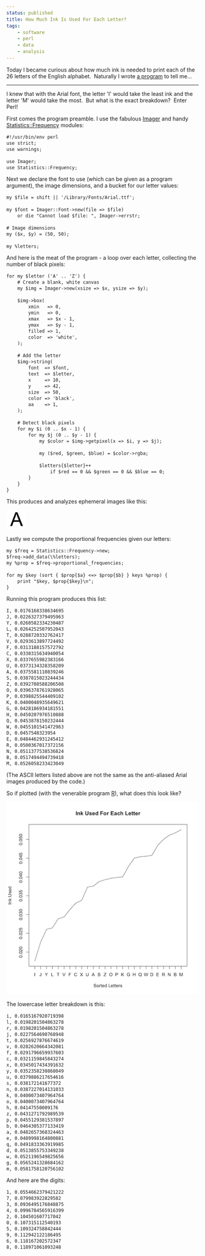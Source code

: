 ```yaml
---
status: published
title: How Much Ink Is Used For Each Letter?
tags:
    - software
    - perl
    - data
    - analysis
---
```


Today I became curious about how much ink is needed to print each of the 26 letters of the English alphabet.  Naturally I wrote [a program](https://github.com/ology/Graphics/blob/master/detect-black.pl) to tell me...

---

I knew that with the Arial font, the letter 'I' would take the least ink and the letter 'M' would take the most.  But what is the exact breakdown?  Enter Perl!

First comes the program preamble. I use the fabulous [Imager](https://metacpan.org/pod/Imager) and handy [Statistics::Frequency](https://metacpan.org/pod/Statistics::Frequency) modules:

    #!/usr/bin/env perl
    use strict;
    use warnings;

    use Imager;
    use Statistics::Frequency;

Next we declare the font to use (which can be given as a program argument), the image dimensions, and a bucket for our letter values:

    my $file = shift || '/Library/Fonts/Arial.ttf';

    my $font = Imager::Font->new(file => $file)
        or die "Cannot load $file: ", Imager->errstr;

    # Image dimensions
    my ($x, $y) = (50, 50);

    my %letters;

And here is the meat of the program - a loop over each letter, collecting the number of black pixels:

    for my $letter ('A' .. 'Z') {
        # Create a blank, white canvas
        my $img = Imager->new(xsize => $x, ysize => $y);

        $img->box(
            xmin   => 0,
            ymin   => 0,
            xmax   => $x - 1,
            ymax   => $y - 1,
            filled => 1,
            color  => 'white',
        );

        # Add the letter
        $img->string(
            font  => $font,
            text  => $letter,
            x     => 10,
            y     => 42,
            size  => 50,
            color => 'black',
            aa    => 1,
        );

        # Detect black pixels
        for my $i (0 .. $x - 1) {
            for my $j (0 .. $y - 1) {
                my $color = $img->getpixel(x => $i, y => $j);

                my ($red, $green, $blue) = $color->rgba;

                $letters{$letter}++
                    if $red == 0 && $green == 0 && $blue == 0;
            }
        }
    }

This produces and analyzes ephemeral images like this:

![](A.png)

Lastly we compute the proportional frequencies given our letters:

    my $freq = Statistics::Frequency->new;
    $freq->add_data(\%letters);
    my %prop = $freq->proportional_frequencies;

    for my $key (sort { $prop{$a} <=> $prop{$b} } keys %prop) {
        print "$key, $prop{$key}\n";
    }

Running this program produces this list:

    I, 0.0176168338634695
    J, 0.0226327379495963
    Y, 0.0260582334230487
    L, 0.0264252507952043
    T, 0.0288720332762417
    V, 0.0293613897724492
    F, 0.0313188157572792
    C, 0.0330315634940054
    X, 0.0337655982383166
    U, 0.0373134328358209
    A, 0.0375581110839246
    S, 0.0387815023244434
    Z, 0.0392708588206508
    O, 0.0396378761928065
    P, 0.0398825544409102
    K, 0.0400048935649621
    G, 0.0428186934181551
    H, 0.0450207976510888
    Q, 0.0453878150232444
    W, 0.0455101541472963
    D, 0.0457548323954
    E, 0.0484462931245412
    R, 0.0500367017372156
    N, 0.0511377538536824
    B, 0.0517494494739418
    M, 0.0526058233423049

(The ASCII letters listed above are not the same as the anti-aliased Arial images produced by the code.)

So if plotted (with the venerable program [R](https://www.r-project.org/)), what does this look like?

![](letter-ink.png)

The lowercase letter breakdown is this:

    i, 0.0165167920719398
    l, 0.0198201504863278
    r, 0.0198201504863278
    j, 0.0227564690768948
    t, 0.0256927876674619
    v, 0.0282620664342081
    f, 0.0291796659937603
    c, 0.0321159845843274
    x, 0.0345017434391632
    y, 0.0352358230868049
    u, 0.0379886217654616
    s, 0.038172141677372
    n, 0.0387227014131033
    k, 0.0400073407964764
    o, 0.0400073407964764
    h, 0.04147550009176
    z, 0.0431271792989539
    p, 0.0455129381537897
    b, 0.0464305377133419
    a, 0.0482657368324463
    e, 0.0489998164800881
    q, 0.0491833363919985
    d, 0.0513855753349238
    w, 0.0521196549825656
    g, 0.0565241328684162
    m, 0.0581758120756102

And here are the digits:

    1, 0.0554662379421222
    7, 0.079983922829582
    3, 0.0936495176848875
    4, 0.0996784565916399
    2, 0.104501607717042
    0, 0.107315112540193
    5, 0.109324758842444
    9, 0.112942122186495
    6, 0.118167202572347
    8, 0.118971061093248

